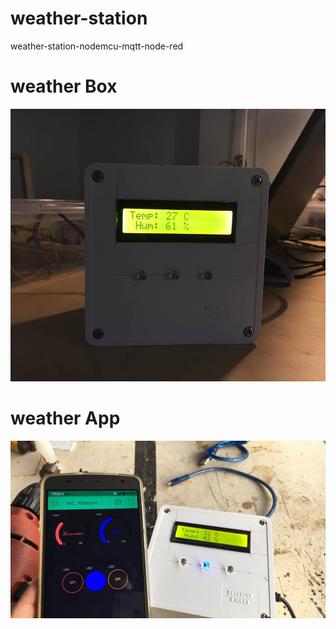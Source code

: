 # weather-station
weather-station-nodemcu-mqtt-node-red

# weather Box
![station](https://github.com/mrolarik/weather-station/blob/master/weather-station/ws_01.jpg)

# weather App
![Blynk app](https://github.com/mrolarik/weather-station/blob/master/weather-station/ws_05.jpg)
